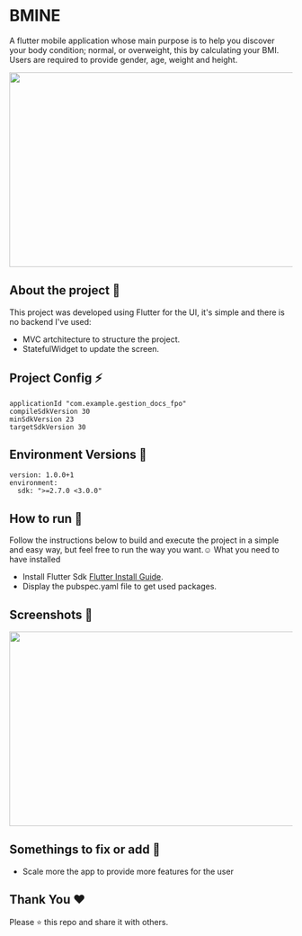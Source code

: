 
# BMINE 

A flutter mobile application whose main purpose is to help you discover your body condition; normal, or overweight, this by calculating your BMI. Users are required to provide gender, age, weight and height.
 
 <img src="https://github.com/Ayoubbooob/YourBMI/blob/main/readme%20images/BMINE-min.png" width="864" height="346">

## About the project 🔗

This project was developed using Flutter for the UI, it's simple and there is no backend
I've used:
* MVC artchitecture to structure the project.
* StatefulWidget to update the screen.


## Project Config ⚡

```
applicationId "com.example.gestion_docs_fpo"
compileSdkVersion 30
minSdkVersion 23
targetSdkVersion 30

```
## Environment Versions 🔑
```
version: 1.0.0+1
environment:
  sdk: ">=2.7.0 <3.0.0"
```
## How to run 🔧
Follow the instructions below to build and execute the project in a simple and easy way, but feel free to run the way you want.☺️
What you need to have installed
* Install Flutter Sdk <a href = "https://docs.flutter.dev/get-started/install/windows">Flutter Install Guide</a>.
* Display the pubspec.yaml file to get used packages.

##  Screenshots 📱
<img src="https://github.com/Ayoubbooob/YourBMI/blob/main/readme%20images/bmine%20screen.png" width="864" height="346">



## Somethings to fix or add 📎

* Scale more the app to provide more features for the user 


## Thank You ❤
Please ⭐ this repo and share it with others.

